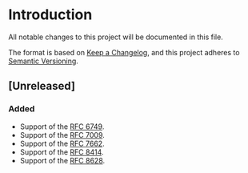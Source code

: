 # Introduction
All notable changes to this project will be documented in this file.

The format is based on [Keep a
Changelog](https://keepachangelog.com/en/1.0.0/), and this project
adheres to [Semantic Versioning](https://semver.org/spec/v2.0.0.html).

## [Unreleased]
### Added
- Support of the [RFC 6749](https://tools.ietf.org/html/rfc6749).
- Support of the [RFC 7009](https://tools.ietf.org/html/rfc7009).
- Support of the [RFC 7662](https://tools.ietf.org/html/rfc7662).
- Support of the [RFC 8414](https://tools.ietf.org/html/rfc8414).
- Support of the [RFC 8628](https://tools.ietf.org/html/rfc8628).
